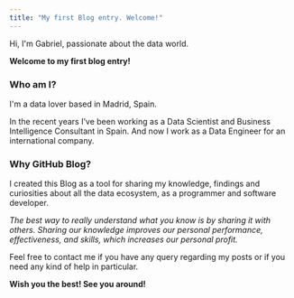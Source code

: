 ```yaml
---
title: "My first Blog entry. Welcome!"
---
```


Hi, I'm Gabriel, passionate about the data world.

**Welcome to my first blog entry!**

### Who am I?
I'm a data lover based in Madrid, Spain.

In the recent years I’ve been working as a Data Scientist and Business Intelligence Consultant in Spain. And now I work as a Data Engineer for an international company.

### Why GitHub Blog?
I created this Blog as a tool for sharing my knowledge, findings and curiosities about all the data ecosystem, as a programmer and software developer.

*The best way to really understand what you know is by sharing it with others. Sharing our knowledge improves our personal performance, effectiveness, and skills, which increases our personal profit.*


Feel free to contact me if  you have any query regarding my posts or if you need any kind of help in particular.

**Wish you the best! See you around!**
